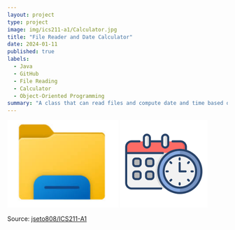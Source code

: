 ```yaml
---
layout: project
type: project
image: img/ics211-a1/Calculator.jpg
title: "File Reader and Date Calculator"
date: 2024-01-11
published: true
labels:
  - Java
  - GitHub
  - File Reading
  - Calculator
  - Object-Oriented Programming
summary: "A class that can read files and compute date and time based on seconds in a year for ICS 211."
---
```


<div class="text-center p-4">
  <img width="254px" src="../img/ics211-a1/File Explorer.jpg" class="img-thumbnail" >
  <img width="200px" src="../img/ics211-a1/DateTime.png" class="img-thumbnail" >
</div>


Source: <a href="https://github.com/jseto808/ICS211-A1.git"><i class="large github icon "></i>jseto808/ICS211-A1</a>
